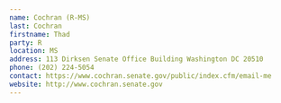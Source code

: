 ```yaml
---
name: Cochran (R-MS)
last: Cochran
firstname: Thad
party: R
location: MS
address: 113 Dirksen Senate Office Building Washington DC 20510
phone: (202) 224-5054
contact: https://www.cochran.senate.gov/public/index.cfm/email-me
website: http://www.cochran.senate.gov
---
```

